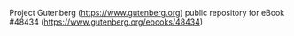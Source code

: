 Project Gutenberg (https://www.gutenberg.org) public repository for eBook #48434 (https://www.gutenberg.org/ebooks/48434)
